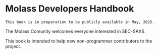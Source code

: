 # Molass Developers Handbook

```{warning}
This book is in preparation to be publicly available in May, 2025.
```

The Molass Comunity welcomes everyone interested in SEC-SAXS.

This book is intended to help new non-programmer contributors to the project.
